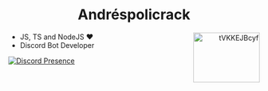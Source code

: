
<h1 align='center'>Andréspolicrack</h1>

<a align="right" href="https://dsc.gg/fenix-dsc" target="blank"><img align="right" src="https://raw.githubusercontent.com/rahuldkjain/github-profile-readme-generator/master/src/images/icons/Social/discord.svg" alt="tVKKEJBcyf" height="100" width="133" /></a>

- JS, TS and NodeJS ❤️
- Discord Bot Developer

[![Discord Presence](https://lanyard.cnrad.dev/api/500739289462603805?borderRadius=20px&hideDiscrim=true&idleMessage=Maybe%20sleeping%20🌙)](https://discord.com/users/500739289462603805)


